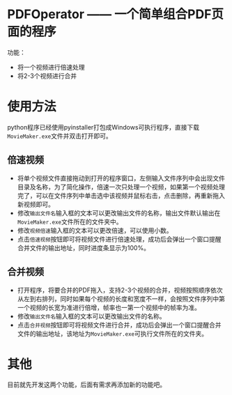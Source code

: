 # PDFOperator —— 一个简单组合PDF页面的程序
功能：
- 将一个视频进行倍速处理
- 将2-3个视频进行合并

# 使用方法
python程序已经使用pyinstaller打包成Windows可执行程序，直接下载`MovieMaker.exe`文件并双击打开即可。
## 倍速视频
- 将单个视频文件直接拖动到打开的程序窗口，左侧输入文件序列中会出现文件目录及名称，为了简化操作，倍速一次只处理一个视频，如果第一个视频处理完了，可以在文件序列中单击选中该视频并鼠标右击，点击删除，再重新拖入新视频即可。
- 修改`输出文件名`输入框的文本可以更改输出文件的名称，输出文件默认输出在`MovieMaker.exe`文件所在的文件夹中。
- 修改`视频倍速`输入框的文本可以更改倍速，可以使用小数。
- 点击`倍速视频`按钮即可将视频文件进行倍速处理，成功后会弹出一个窗口提醒合并文件的输出地址，同时进度条显示为100%。

## 合并视频
- 打开程序，将要合并的PDF拖入，支持2-3个视频的合并，视频按照顺序依次从左到右排列，同时如果每个视频的长度和宽度不一样，会按照文件序列中第一个视频的长宽为准进行倍增，帧率也一第一个视频中的帧率为准。
- 修改`输出文件名`输入框的文本可以更改输出文件的名称。
- 点击`合并视频`按钮即可将视频文件进行合并，成功后会弹出一个窗口提醒合并文件的输出地址，该地址为`MovieMaker.exe`可执行文件所在的文件夹。

# 其他
目前就先开发这两个功能，后面有需求再添加新的功能吧。
